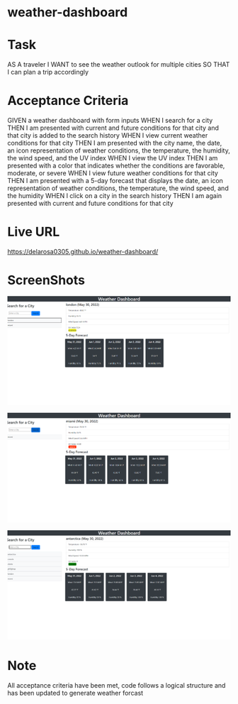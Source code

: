 # weather-dashboard

# Task
AS A traveler
I WANT to see the weather outlook for multiple cities
SO THAT I can plan a trip accordingly

# Acceptance Criteria
GIVEN a weather dashboard with form inputs
WHEN I search for a city
THEN I am presented with current and future conditions for that city and that city is added to the search history
WHEN I view current weather conditions for that city
THEN I am presented with the city name, the date, an icon representation of weather conditions, the temperature, the humidity, the wind speed, and the UV index
WHEN I view the UV index
THEN I am presented with a color that indicates whether the conditions are favorable, moderate, or severe
WHEN I view future weather conditions for that city
THEN I am presented with a 5-day forecast that displays the date, an icon representation of weather conditions, the temperature, the wind speed, and the humidity
WHEN I click on a city in the search history
THEN I am again presented with current and future conditions for that city

# Live URL
https://delarosa0305.github.io/weather-dashboard/

# ScreenShots
![screenshots](assets\images\weather-dashboard-1.png)

![screenshots](assets\images\weather-dashboard-2.png)

![screenshots](assets\images\weather-dashboard-3.png)

# Note
All acceptance criteria have been met, code follows a logical structure and has been updated to generate weather forcast